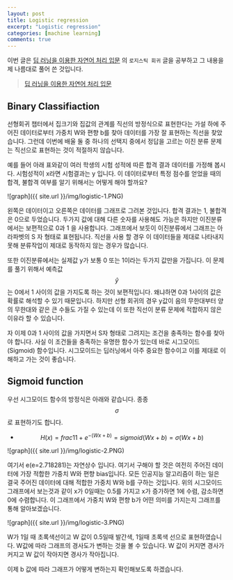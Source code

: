 ```yaml
---
layout: post
title: Logistic regression
excerpt: "Logistic regression"
categories: [machine learning]
comments: true
---
```


이번 글은 [딥 러닝을 이용한 자연어 처리 입문](https://wikidocs.net/37406) 의 ``로지스틱 회귀`` 글을 공부하고 그 내용을 제 나름대로 풀어 쓴 것입니다.
> [딥 러닝을 이용한 자연어 처리 입문](https://wikidocs.net/37406)

## Binary Classifiaction

선형회귀 챕터에서 집크기와 집값의 관계를 직선의 방정식으로 표현한다는 가설 하에 주어진 데이터로부터 가중치 W와 편향 b를 찾아 데이터를 가장 잘 표현하는 직선을 찾았습니다. 그런데 이번에 배울 둘 중 하나의 선택지 중에서 정답을 고르는 이진 분류 문제는 직선으로 표현하는 것이 적절하지 않습니다.

예를 들어 아래 표와같이 여러 학생의 시험 성적에 따른 합격 결과 데이터를 가정해 봅시다. 시험성적이 x라면 시험결과는  y 입니다. 이 데이터로부터 특정 점수를 얻었을 때의 합격, 불합격 여부를 알기 위해서는 어떻게 해야 할까요?

![graph]({{ site.url }}/img/logistic-1.PNG)

왼쪽은 데이터이고 오른쪽은 데이터를 그래프로 그려본 것입니다. 합격 결과는 1, 불합격은 0으로 두었습니다. 두가지 값에 대해 다른 숫자를 사용해도 가능은 하지만 이진분류 에서는 보편적으로 0과 1 을 사용합니다. 그래프에서 보듯이 이진분류에서 그래프는 아라파벳의 S 자 형태로 표현됩니다. 직선을 사용 할 경우 이 데이터들을 제대로 나타내지 못해 분류작업이 제대로 동작하지 않는 경우가 많습니다.

또한 이진분류에서는 실제값 y가 보통 0 또는 1이라는 두가지 값만을 가집니다. 이 문제를 풀기 위해서 예측값 $$\hat{y}$$ 는 0에서 1 사이의 값을 가지도록 하는 것이 보편적입니다. 왜냐하면 0과 1사이의 값은 확률로 해석할 수 있기 때문입니다. 하지만 선형 회귀의 경우 y값이 음의 무한대부터 양의 무한대와 같은 큰 수들도 가질 수 있는데 이 또한 직선이 분류 문제에 적합하지 않은 이유라 할 수 있습니다.

자 이제 0과 1 사이의 값을 가지면서 S자 형태로 그려지는 조건을 충족하는 함수를 찾아야 합니다. 사실 이 조건들을 충족하는 유명한 함수가 있는데 바로 시그모이드(Sigmoid) 함수입니다. 시그모이드는 딥러닝에서 아주 중요한 함수이고 이를 제대로 이해하고 가는 것이 좋습니다.

## Sigmoid function

우선 시그모이드 함수의 방정식은 아래와 같습니다. 종종 $$\sigma$$로 표현하기도 합니다.

* $$ H(x) = frac{1}{1+e^{-(Wx+b)}} = sigmoid(Wx+b) = \sigma(Wx+b) $$

![graph]({{ site.url }}/img/logistic-2.PNG)

여기서 e(e=2.718281)는 자연상수 입니다. 여기서 구해야 할 것은 여전히 주어진 데이터에 가장 적합한 가중치 W와 편향 bias입니다. 모든 인공지능 알고리즘이 하는 일은 결국 주어진 데이터에 대해 적합한 가중치 W와 b를 구하는 것입니다. 위의 시그모이드 그래프에서 보는것과 같이 x가 0일때는 0.5를 가지고 x가 증가하면 1에 수렴, 감소하면 0에 수렴합니다. 이 그래프에서 가중치 W와 편향 b가 어떤 의미를 가지는지 그래프를 통해 알아보겠습니다. 

![graph]({{ site.url }}/img/logistic-3.PNG)

W가 1일 때 초록색선이고 W 값이 0.5일때 발간색, 1일때 초록색 선으로 표현하였습니다. W값에 따라 그래프의 경사도가 변하는 것을 볼 수 있습니다. W 값이 커지면 경사가 커지고 W 값이 작아지면 경사가 작아집니다.

이제  b 값에 따라 그래프가 어떻게 변하는지 확인해보도록 하겠습니다.





